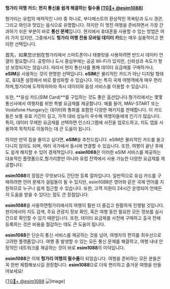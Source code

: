**헝가리 여행 카드: 현지 통신을 쉽게 해결하는 필수품 [[TG💪+ @esim1088](https://t.me/s/esim1088)]**

헝가리는 유럽의 매력적인 나라 중 하나로, 부다페스트의 환상적인 목욕탕과 도시 경관, 그리고 와인과 맛있는 음식으로 유명합니다. 하지만 이 멋진 여행을 준비하면서 가장 간과하기 쉬운 부분이 바로 **통신 문제**입니다. 현지에서 휴대폰을 사용할 수 있는 방법은 여러 가지 있지만, 그중에서도 **헝가리 여행 전용 모바일 데이터 카드**는 매우 실용적이고 편리한 선택입니다.

首先，如果您计划在헝가리에서 스마트폰이나 태블릿을 사용하려면 반드시 데이터 연결이 필요합니다. 공항이나 도시 중심부에는 공공 Wi-Fi가 있지만, 신뢰성과 속도가 항상 보장되지는 않습니다. 따라서 현지 통신사를 통해 데이터 요금제를 구매하거나, **eSIM**을 사용하는 것이 현명한 선택입니다. **eSIM**은 물리적인 카드가 아닌 디지털 형태로, 휴대폰 설정에서 바로 활성화할 수 있습니다. 이는 특히 국제 여행객에게 매우 편리하며,헝가리에 도착하자마자 즉시 데이터와 음성 서비스를 이용할 수 있습니다.

또한, **유심 카드(SIM Card)**를 구입하는 것도 좋은 옵션입니다.헝가리에서는 몇몇 통신사에서 여행자를 위한 특별 요금제를 제공합니다. 예를 들어, MÁV-START 또는 Vodafone Hungary는 데이터와 통화를 포함한 다양한 패키지를 판매합니다. 이 카드들은 보통 유효 기간이 길고, 가격 대비 성능이 우수해 여행자들에게 인기가 많습니다. 특히, 데이터 무제한 요금제를 선택하면 인스타그램에 사진을 업로드하고, 지도 앱을 사용하여 목적지로 이동하는 데 큰 도움이 됩니다.

하지만 만약 짐을 줄이고 싶다면, **eSIM**을 추천드립니다. eSIM은 물리적인 카드를 들고 다니지 않아도 되며, 여러 국가에서 동시에 연결할 수 있습니다. 또한, 여행이 끝난 후에도 쉽게 해지할 수 있어 경제적입니다. **esim1088**은 이러한 eSIM 서비스를 제공하는 대표적인 플랫폼으로,헝가리뿐만 아니라 유럽 전역에서 사용 가능한 다양한 요금제를 제공합니다.

**esim1088**의 장점은 무엇보다도 간단한 등록 절차입니다. 일반적으로 유심 카드를 구매하려면 언어 문제가 걸림돌이 될 수 있지만, esim1088은 영어와 같은 국제 언어를 지원하므로 누구나 쉽게 접근할 수 있습니다. 또한, 고객 지원이 24시간 운영되어 언제든지 도움을 받을 수 있다는 점도 큰 장점입니다.

**esim1088**을 사용하면헝가리에서의 여행이 훨씬 더 즐겁고 원활하게 진행될 것입니다. 현지에서의 지도 검색, 주요 관광지 정보 확인, 혹은 여행 동안 필요한 모든 정보를 실시간으로 확인할 수 있기 때문입니다. 또한, 데이터 요금제를 사전에 구매하고 출국 전에 등록하는 것은 비용을 절감하는 데도 큰 도움이 됩니다.

**esim1088**은 단순히 통신 서비스를 제공하는 것을 넘어, 여행자의 편의를 최우선으로 고려한 플랫폼입니다. 여행 중 발생할 수 있는 모든 통신 문제를 해결하고, 여행 내내 안정적인 네트워크를 제공하는 것이 바로 **esim1088**의 미덕입니다.

**esim1088**은 이제 **헝가리 여행의 필수품**이 되었습니다. 여행을 준비하는 모든 분들은 꼭 한번 체험해보시길 권장합니다. **esim1088**으로 더욱 편리하고 즐거운 여행을 만들어보세요!

[[TG💪+ @esim1088](https://t.me/s/esim1088) ![Image](https://i.postimg.cc/Y0z9fWf4/image.png)]